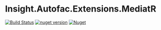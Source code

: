 Insight.Autofac.Extensions.MediatR
==================================
[![Build Status](https://travis-ci.org/InsightAppDev/Insight.Autofac.Extensions.MediatR.svg?branch=master)](https://travis-ci.org/InsightAppDev/Insight.Autofac.Extensions.MediatR)
[![nuget version](https://img.shields.io/nuget/v/Insight.Autofac.Extensions.MediatR)](https://www.nuget.org/packages/Insight.Autofac.Extensions.MediatR/)
[![Nuget](https://img.shields.io/nuget/dt/Insight.Autofac.Extensions.MediatR?color=%2300000)](https://www.nuget.org/packages/Insight.Autofac.Extensions.MediatR/)
